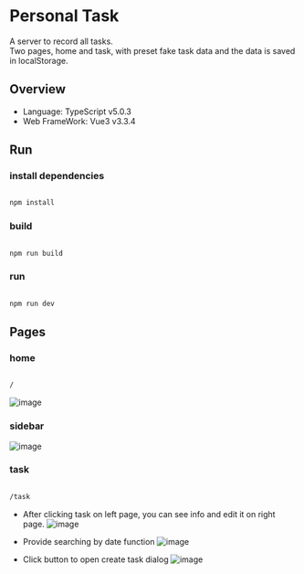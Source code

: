 # Personal Task

A server to record all tasks.  
Two pages, home and task, with preset fake task data and the data is saved in localStorage.  

## Overview

- Language: TypeScript v5.0.3
- Web FrameWork: Vue3 v3.3.4


## Run

### install dependencies

```bash

npm install

```


### build

```bash

npm run build

```

### run

```bash

npm run dev

```

## Pages

### home

```bash

/

```

![image](https://github.com/yuhexiong/accounting-web-vue3-javascript/blob/main/image/home.png)

### sidebar

![image](https://github.com/yuhexiong/accounting-web-vue3-javascript/blob/main/image/sidebar.png)


### task

```bash

/task

```

- After clicking task on left page, you can see info and edit it on right page.
![image](https://github.com/yuhexiong/accounting-web-vue3-javascript/blob/main/image/task.png)

- Provide searching by date function
![image](https://github.com/yuhexiong/accounting-web-vue3-javascript/blob/main/image/task_searchDate.png)

- Click button to open create task dialog
![image](https://github.com/yuhexiong/accounting-web-vue3-javascript/blob/main/image/task_createTask.png)

